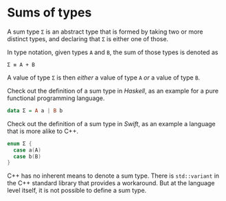 # Sums of types

A sum type `Σ` is an abstract type that is formed by taking two or
more distinct types, and declaring that `Σ` is either one of those.

In type notation, given types `A` and `B`, the sum of those types is
denoted as
```
Σ ≡ A + B
```
A value of type `Σ` is then _either_ a value of type `A` _or_ a value
of type `B`.

Check out the definition of a sum type in _Haskell_, as an example for
a pure functional programming language.
```haskell
data Σ = A a | B b
```

Check out the definition of a sum type in _Swift_, as an example a
language that is more alike to C++.
```swift
enum Σ {
  case a(A)
  case b(B)
}
```

C++ has no inherent means to denote a sum type. There is
`std::variant` in the C++ standard library that provides a
workaround. But at the language level itself, it is not possible to
define a sum type.
